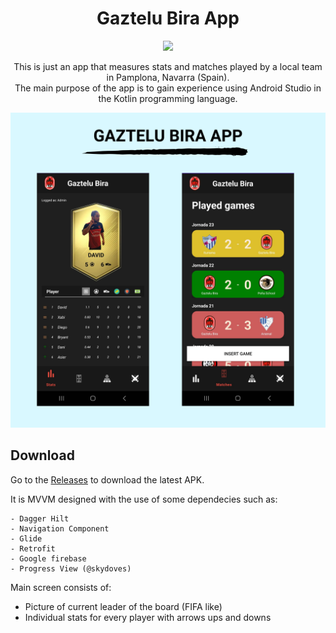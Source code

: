 <h1 align="center">Gaztelu Bira App</h1>

<p align="center">
  <a href="https://www.github.com/sgaleraalq"><img src="https://img.shields.io/badge/github-%23121011.svg?style=for-the-badge&logo=github&logoColor=white"/></a> 
</p>
<p align="center">This is just an app that measures stats and matches played by a local team in Pamplona, Navarra (Spain).<br>
The main purpose of the app is to gain experience using Android Studio in the Kotlin programming language.</p>

<p align="center">
    <img src="assets/main_image.png" width="800" heigth="400"/>
</p>

## Download
Go to the [Releases](https://github.com/sgaleraalq/GazteluBira/releases) to download the latest APK.

 It is MVVM designed with the use of some dependecies such as:

    - Dagger Hilt
    - Navigation Component
    - Glide
    - Retrofit
    - Google firebase
    - Progress View (@skydoves)

Main screen consists of: 
- Picture of current leader of the board (FIFA like)
- Individual stats for every player with arrows ups and downs
